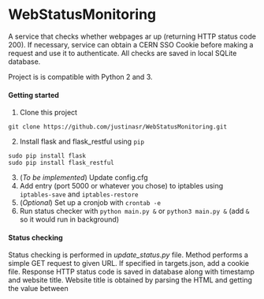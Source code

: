 # WebStatusMonitoring

A service that checks whether webpages ar up (returning HTTP status code 200). If necessary, service can obtain a CERN SSO Cookie before making a request and use it to authenticate. All checks are saved in local SQLite database.

Project is is compatible with Python 2 and 3.

#### Getting started
1. Clone this project
```
git clone https://github.com/justinasr/WebStatusMonitoring.git
```
2. Install flask and flask_restful using `pip`
```
sudo pip install flask
sudo pip install flask_restful
```
3. (*To be implemented*) Update config.cfg
5. Add entry (port 5000 or whatever you chose) to iptables using `iptables-save` and `iptables-restore`
6. (*Optional*) Set up a cronjob with `crontab -e`
7. Run status checker with `python main.py &` or `python3 main.py &` (add `&` so it would run in background)

#### Status checking

Status checking is performed in *update_status.py* file. Method performs a simple GET request to given URL. If specified in targets.json, add a cookie file. Response HTTP status code is saved in database along with timestamp and website title. Website title is obtained by parsing the HTML and getting the value between <title> tags. If no title can be found, <no title> value is used. Status checker makes two GET requests - one for the HTTP status code and another for the title. Responses are saved in local SQLite database.

If any of the status codes are not 200, email is sent with list of targets that return something else than OK.

#### Links

* */* - Basic homescreen using Jinja templates and bootstrap (basic, not pretty)
* */update_status* - Update status of all targets
* */update_status/<target id>* - Update status of certain target
* */get_logs* - Get list of all logs (default amount)
* */get_logs/<count>* - Get list of all logs (specified amount)
* */get_status* - Get status of all targets

#### Target list file

...

Everything mentioned above is sufficient for status checking with basic (Jinja template + bootstrap) user interface. Instructions below are for using VueJS for user interface. Note: it still requires python process described above.